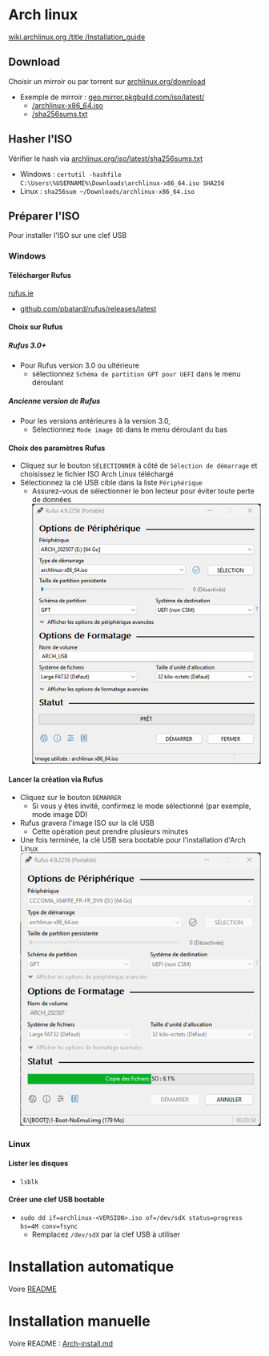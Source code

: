# Arch linux
[wiki.archlinux.org /title /Installation_guide](https://wiki.archlinux.org/title/Installation_guide)
## Download
Choisir un mirroir ou par torrent sur [archlinux.org/download](https://archlinux.org/download/)
- Exemple de mirroir : [geo.mirror.pkgbuild.com/iso/latest/](https://geo.mirror.pkgbuild.com/iso/latest/)
  - [/archlinux-x86_64.iso](https://geo.mirror.pkgbuild.com/iso/latest/archlinux-x86_64.iso)
  - [/sha256sums.txt](https://geo.mirror.pkgbuild.com/iso/latest/sha256sums.txt)

## Hasher l'ISO
Vérifier le hash via [archlinux.org/iso/latest/sha256sums.txt](https://archlinux.org/iso/latest/sha256sums.txt)
- Windows : `certutil -hashfile C:\Users\%USERNAME%\Downloads\archlinux-x86_64.iso SHA256`
- Linux : `sha256sum ~/Downloads/archlinux-x86_64.iso`

## Préparer l'ISO
Pour installer l'ISO sur une clef USB

### Windows
#### Télécharger Rufus
[rufus.ie](https://rufus.ie/fr/)
- [github.com/pbatard/rufus/releases/latest](https://github.com/pbatard/rufus/releases/)
#### Choix sur Rufus
##### Rufus 3.0+
- Pour Rufus version 3.0 ou ultérieure
  - sélectionnez `Schéma de partition GPT pour UEFI` dans le menu déroulant
##### Ancienne version de Rufus
- Pour les versions antérieures à la version 3.0, 
  - Sélectionnez `Mode image DD` dans le menu déroulant du bas
#### Choix des paramètres Rufus
- Cliquez sur le bouton `SÉLECTIONNER` à côté de `Sélection de démarrage` et choisissez le fichier ISO Arch Linux téléchargé
- Sélectionnez la clé USB cible dans la liste `Périphérique`
  - Assurez-vous de sélectionner le bon lecteur pour éviter toute perte de données
![rufus image](https://raw.githubusercontent.com/Altherneum/.github/refs/heads/main/note/assets/images/rufus-4.9p_86pvWugyZi.png)
#### Lancer la création via Rufus
- Cliquez sur le bouton `DÉMARRER`
  - Si vous y êtes invité, confirmez le mode sélectionné (par exemple, mode image DD)
- Rufus gravera l'image ISO sur la clé USB
  - Cette opération peut prendre plusieurs minutes
- Une fois terminée, la clé USB sera bootable pour l'installation d'Arch Linux
![rufus image](https://raw.githubusercontent.com/Altherneum/.github/refs/heads/main/note/assets/images/rufus-4.9p_EFz6cUT7Y9.png)

### Linux
#### Lister les disques
- `lsblk`
#### Créer une clef USB bootable
- `sudo dd if=archlinux-<VERSION>.iso of=/dev/sdX status=progress bs=4M conv=fsync`
  - Remplacez `/dev/sdX` par la clef USB à utiliser

# Installation automatique
Voire [README](https://github.com/Altherneum/.github/blob/main/note/OS/Linux/Arch/Archterneum/README.md)

# Installation manuelle
Voire README : [Arch-install.md](https://github.com/Altherneum/.github/blob/main/note/OS/Linux/Arch/Arch-install.md)